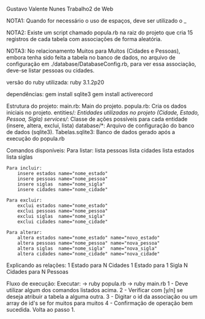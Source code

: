 Gustavo Valente Nunes
Trabalho2 de Web

NOTA1:
    Quando for necessário o uso de espaços, deve ser utilizado o _

NOTA2:
    Existe um script chamado popula.rb na raiz do projeto que cria 15 registros de cada
    tabela com associações de forma aleatória.

NOTA3:
    No relacionamento Muitos para Muitos (Cidades e Pessoas), embora tenha sido feita a tabela no banco de dados,
    no arquivo de configuração em ./database/DatabaseConfig.rb, para ver essa associação, deve-se listar pessoas
    ou cidades.

versão do ruby utilizada:
    ruby 3.1.2p20

dependências:
    gem install sqlite3
    gem install activerecord

Estrutura do projeto:
    main.rb: Main do projeto.
    popula.rb: Cria os dados iniciais no projeto.
    entities/*: Entidades utilizadas no projeto (Cidade, Estado, Pessoa, Sigla)
    services/*: Classe de ações possíveis para cada entidade (insere, altera, exclui, lista)
    database/*: Arquivo de configuração do banco de dados (sqlite3).
    Tabelas.sqlite3: Banco de dados gerado após a execução do popula.rb

Comandos disponíveis:
    Para listar:
        lista pessoas
        lista cidades
        lista estados
        lista siglas

    Para incluir:
        insere estados name="nome_estado"
        insere pessoas name="nome_pessoa"
        insere siglas  name="nome_sigla"
        insere cidades name="nome_cidade"

    Para excluir:
        exclui estados name="nome_estado"
        exclui pessoas name="nome_pessoa"
        exclui siglas  name="nome_sigla"
        exclui cidades name="nome_cidade"

    Para alterar:
        altera estados name="nome_estado" name="novo_estado"
        altera pessoas name="nome_pessoa" name="nova_pessoa"
        altera siglas  name="nome_sigla"  name="nova_sigla"
        altera cidades name="nome_cidade" name="nova_cidade"

Explicando as relações:
    1 Estado para N Cidades
    1 Estado para 1 Sigla
    N Cidades para N Pessoas

Fluxo de execução:
    Executar:
        -> ruby popula.rb
        -> ruby main.rb
        1 - Deve utilizar algum dos comandos listados acima.
        2 - Verificar com [y/n] se deseja atribuir a tabela a alguma outra.
        3 - Digitar o id da associação ou um array de id's se for muitos para muitos
        4 - Confirmação de operação bem sucedida. Volta ao passo 1.
